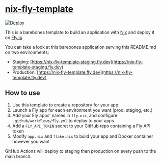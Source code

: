 # [nix-fly-template](https://github.com/LutrisEng/nix-fly-template)

[![Deploy](https://github.com/LutrisEng/nix-fly-template/actions/workflows/fly.yml/badge.svg)](https://github.com/LutrisEng/nix-fly-template/actions/workflows/fly.yml)

This is a barebones template to build an application with [Nix](https://nixos.org/) and deploy it on [Fly.io](https://fly.io/).

You can take a look at this barebones application serving this README.md on two environments:

 - Staging: [https://nix-fly-template-staging.fly.dev](https://nix-fly-template-staging.fly.dev)
 - Production: [https://nix-fly-template.fly.dev](https://nix-fly-template.fly.dev)

## How to use

 1. Use this template to create a repository for your app
 2. Launch a Fly app for each environment you want (prod, staging, etc.)
 3. Add your Fly apps' names in `fly.nix`, and configure `.github/workflows/fly.yml` to deploy to your apps
 4. Add a `FLY_API_TOKEN` secret to your GitHub repo containing a Fly API token
 5. Modify `app.nix` and `flake.nix` to build your app and Docker container however you want

GitHub Actions will deploy to staging then production on every push to the main branch.
